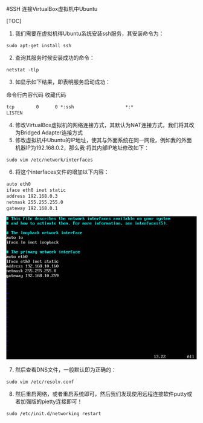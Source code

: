 #SSH 连接VirtualBox虚拟机中Ubuntu

[TOC]
1. 我们需要在虚拟机得Ubuntu系统安装ssh服务，其安装命令为：
```
sudo apt-get install ssh  
```
2.  查询其服务时候安装成功的命令：

```
netstat -tlp  
```
3.  如显示如下结果，即表明服务启动成功：

命令行内容代码  收藏代码
```ssh
tcp        0      0 *:ssh                   *:*                     LISTEN   
```
4. 修改VirtualBox虚拟机的网络连接方式，其默认为NAT连接方式，我们将其改为Bridged Adapter连接方式
5. 修改虚拟机中Ubuntu的IP地址，使其与外面系统在同一网段，例如我的外面机器IP为192.168.0.2，那么我
  将其内部IP地址修改如下：
```
sudo vim /etc/network/interfaces  
```
6. 将这个interfaces文件的增加以下内容：

```
auto eth0   
iface eth0 inet static  
address 192.168.0.3  
netmask 255.255.255.0  
gateway 192.168.0.1  
```
![Alt text](image/1472738287989.png)

7. 然后查看DNS文件，一般默认即为正确的：
```
sudo vim /etc/resolv.conf  
```
8. 然后重启网络，或者重启系统即可，然后我们发现使用远程连接软件putty或者加强版的pietty连接即可！
```
sudo /etc/init.d/networking restart
```